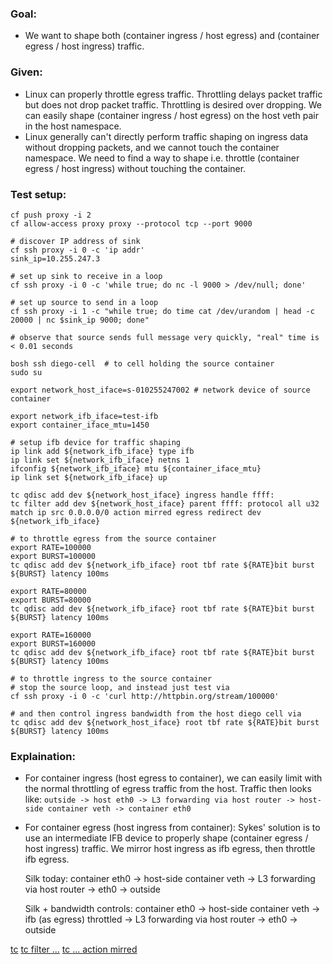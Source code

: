 ### Goal:

* We want to shape both (container ingress / host egress) and (container egress
  / host ingress) traffic.

### Given:

* Linux can properly throttle egress traffic. Throttling delays packet traffic
  but does not drop packet traffic. Throttling is desired over dropping. We can
  easily shape (container ingress / host egress) on the host veth pair in the
  host namespace.
* Linux generally can't directly perform traffic shaping on ingress data
  without dropping packets, and we cannot touch the container namespace. We
  need to find a way to shape i.e. throttle (container egress / host ingress)
  without touching the container.

### Test setup:
```
cf push proxy -i 2
cf allow-access proxy proxy --protocol tcp --port 9000

# discover IP address of sink
cf ssh proxy -i 0 -c 'ip addr'
sink_ip=10.255.247.3

# set up sink to receive in a loop
cf ssh proxy -i 0 -c 'while true; do nc -l 9000 > /dev/null; done'

# set up source to send in a loop
cf ssh proxy -i 1 -c "while true; do time cat /dev/urandom | head -c 20000 | nc $sink_ip 9000; done"

# observe that source sends full message very quickly, "real" time is < 0.01 seconds

bosh ssh diego-cell  # to cell holding the source container
sudo su

export network_host_iface=s-010255247002 # network device of source container

export network_ifb_iface=test-ifb
export container_iface_mtu=1450

# setup ifb device for traffic shaping
ip link add ${network_ifb_iface} type ifb
ip link set ${network_ifb_iface} netns 1
ifconfig ${network_ifb_iface} mtu ${container_iface_mtu}
ip link set ${network_ifb_iface} up

tc qdisc add dev ${network_host_iface} ingress handle ffff:
tc filter add dev ${network_host_iface} parent ffff: protocol all u32 match ip src 0.0.0.0/0 action mirred egress redirect dev ${network_ifb_iface}

# to throttle egress from the source container
export RATE=100000
export BURST=100000
tc qdisc add dev ${network_ifb_iface} root tbf rate ${RATE}bit burst ${BURST} latency 100ms

export RATE=80000
export BURST=80000
tc qdisc add dev ${network_ifb_iface} root tbf rate ${RATE}bit burst ${BURST} latency 100ms

export RATE=160000
export BURST=160000
tc qdisc add dev ${network_ifb_iface} root tbf rate ${RATE}bit burst ${BURST} latency 100ms

# to throttle ingress to the source container
# stop the source loop, and instead just test via
cf ssh proxy -i 0 -c 'curl http://httpbin.org/stream/100000'

# and then control ingress bandwidth from the host diego cell via
tc qdisc add dev ${network_host_iface} root tbf rate ${RATE}bit burst ${BURST} latency 100ms
```

### Explaination:

* For container ingress (host egress to container), we can easily limit with the normal
  throttling of egress traffic from the host.
  Traffic then looks like: `outside -> host eth0 -> L3 forwarding via host router -> host-side container veth -> container eth0`


* For container egress (host ingress from container):
  Sykes' solution is to use an intermediate IFB device to properly shape
  (container egress / host ingress) traffic. We mirror host ingress as ifb
  egress, then throttle ifb egress.


  Silk today: container eth0 -> host-side container veth -> L3 forwarding via host router -> eth0 -> outside

  Silk + bandwidth controls: container eth0 -> host-side container veth -> ifb (as egress) throttled -> L3 forwarding via host router -> eth0 -> outside

[tc](http://man7.org/linux/man-pages/man8/tc.8.html)
[tc filter ...](http://man7.org/linux/man-pages/man8/tc-u32.8.html)
[tc ... action mirred](http://man7.org/linux/man-pages/man8/tc-mirred.8.html)
